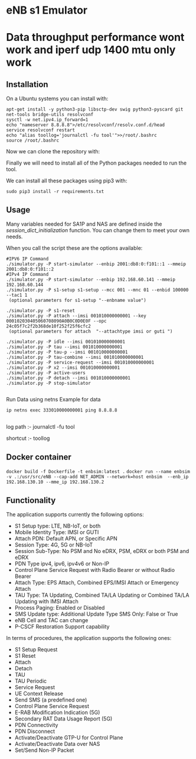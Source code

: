 # eNB s1 Emulator
# Data throughput performance wont work and iperf udp 1400 mtu  only work 
## Installation

On a Ubuntu systems you can install with:
```
apt-get install -y python3-pip libsctp-dev swig python3-pyscard git net-tools bridge-utils resolvconf
sysctl -w net.ipv4.ip_forward=1
echo "nameserver 8.8.8.8">/etc/resolvconf/resolv.conf.d/head
service resolvconf restart
echo "alias toollog='journalctl -fu tool'">>/root/.bashrc
source /root/.bashrc
```

Now we can clone the repository with:



Finally we will need to install all of the Python packages needed to run the tool.

We can install all these packages using pip3 with:

```
sudo pip3 install -r requirements.txt
```

## Usage

Many variables needed for SA1P and NAS are defined inside the *session_dict_initialization* function.
You can change them to meet your own needs.

When you call the script these are the options available:

```
#IPV6 IP Command
./simulator.py -P start-simulator --enbip 2001:db8:0:f101::1 --mmeip 2001:db8:0:f101::2    
#IPv4 IP Command
./simulator.py -P start-simulator --enbip 192.168.60.141 --mmeip 192.168.60.144
./simulator.py -P s1-setup s1-setup --mcc 001 --mnc 01 --enbid 100000 --tac1 1 
 (optional parameters for s1-setup "--enbname value")
 
./simulator.py -P s1-reset
./simulator.py -P attach --imsi 001010000000001 --key 000102030405060708090A0B0C0D0E0F --opc 24c05f7c2f2b368de10f252f25f6cfc2
 (optional parameters for attach  "--attachtype imsi or guti ")
 
./simulator.py -P idle --imsi 001010000000001
./simulator.py -P tau --imsi 001010000000001
./simulator.py -P tau-p --imsi 001010000000001
./simulator.py -P tau-combine --imsi 001010000000001
./simulator.py -P service-request --imsi 001010000000001
./simulator.py -P x2 --imsi 001010000000001
./simulator.py -P active-users
./simulator.py -P detach --imsi 001010000000001
./simulator.py -P stop-simulator
  
  ```

Run Data using netns Example for data 
```
ip netns exec 333010000000001 ping 8.8.8.8
```

##
log path :- journalctl -fu tool

shortcut :- toollog


## Docker container

`docker build -f Dockerfile -t enbsim:latest .`
`docker run --name enbsim -v .:/usr/src/eNB --cap-add NET_ADMIN --network=host enbsim  --enb_ip 192.168.130.10 --mme_ip 192.168.130.2`

## Functionality

The application supports currently the following options:

- S1 Setup type: LTE, NB-IoT, or both
- Mobile Identity Type: IMSI or GUTI
- Attach PDN: Default APN, or Specific APN
- Session Type: 4G, 5G or NB-IoT
- Session Sub-Type: No PSM and No eDRX, PSM, eDRX or both PSM and eDRX
- PDN Type ipv4, ipv6, ipv4v6 or Non-IP
- Control Plane Service Request with Radio Bearer or without Radio Bearer
- Attach Type: EPS Attach, Combined EPS/IMSI Attach or Emergency Attach
- TAU Type: TA Updating, Combined TA/LA Updating or Combined TA/LA Updating with IMSI Attach
- Process Paging: Enabled or Disabled
- SMS Update type: Additional Update Type SMS Only: False or True
- eNB Cell and TAC can change
- P-CSCF Restoration Support capability

In terms of procedures, the application supports the following ones:

- S1 Setup Request
- S1 Reset
- Attach
- Detach
- TAU
- TAU Periodic
- Service Request
- UE Context Release
- Send SMS (a predefined one)
- Control Plane Service Request
- E-RAB Modification Indication (5G)
- Secondary RAT Data Usage Report (5G)
- PDN Connectivity
- PDN Disconnect
- Activate/Deactivate GTP-U for Control Plane
- Activate/Deactivate Data over NAS
- Set/Send Non-IP Packet
 


